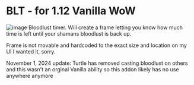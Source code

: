 # BLT - for 1.12 Vanilla WoW


![image](https://github.com/user-attachments/assets/0bd9e507-c510-4861-9a21-1bc32e46ae6b)
Bloodlust timer. Will create a frame letting you know how much time is left until your shamans bloodlust is back up. 

Frame is not movable and hardcoded to the exact size and location on my UI I wanted it, sorry.

November 1, 2024 update: Turtle has removed casting bloodlust on others and this wasn't an orginal Vanilla ability so this addon likely has no use anywhere anymore



